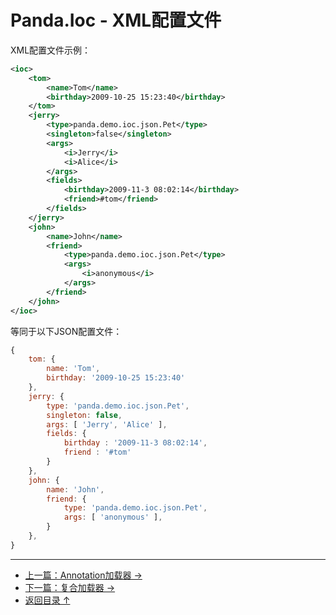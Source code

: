 Panda.Ioc - XML配置文件
============================

XML配置文件示例：
```Xml
<ioc>
	<tom>
		<name>Tom</name>
		<birthday>2009-10-25 15:23:40</birthday>
	</tom>
	<jerry>
		<type>panda.demo.ioc.json.Pet</type>
		<singleton>false</singleton>
		<args>
			<i>Jerry</i>
			<i>Alice</i>
		</args>
		<fields>
			<birthday>2009-11-3 08:02:14</birthday>
			<friend>#tom</friend>
		</fields>
	</jerry>
	<john>
		<name>John</name>
		<friend>
			<type>panda.demo.ioc.json.Pet</type>
			<args>
				<i>anonymous</i>
			</args>
		</friend>
	</john>
</ioc>
```

等同于以下JSON配置文件：
```JavaScript
{
	tom: {
		name: 'Tom',
		birthday: '2009-10-25 15:23:40'
	},
	jerry: {
		type: 'panda.demo.ioc.json.Pet',
		singleton: false,
		args: [ 'Jerry', 'Alice' ],
		fields: {
			birthday : '2009-11-3 08:02:14',
			friend : '#tom'
		}
	},
	john: {
		name: 'John',
		friend: {
			type: 'panda.demo.ioc.json.Pet',
			args: [ 'anonymous' ],
		}
	},
}
```



---

 - [上一篇：Annotation加载器 →](annotation_zh.md)
 - [下一篇：复合加载器 →](combo_zh.md)
 - [返回目录 ↑](ioc_zh.md#文档目录)
